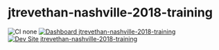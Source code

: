# jtrevethan-nashville-2018-training

![CI none](https://img.shields.io/badge/ci-none-orange.svg)
[![Dashboard jtrevethan-nashville-2018-training](https://img.shields.io/badge/dashboard-jtrevethan_nashville_2018_training-yellow.svg)](https://dashboard.pantheon.io/sites/3aabe313-f765-4b2e-924b-fb0c0732c0f5#dev/code)
[![Dev Site jtrevethan-nashville-2018-training](https://img.shields.io/badge/site-jtrevethan_nashville_2018_training-blue.svg)](http://dev-jtrevethan-nashville-2018-training.pantheonsite.io/)